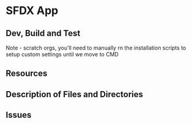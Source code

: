 # SFDX App

## Dev, Build and Test
Note - scratch orgs, you'll need to manually rn the installation scripts to setup custom settings until we move to CMD

## Resources

## Description of Files and Directories

## Issues
